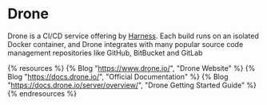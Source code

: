 # Drone

Drone is a CI/CD service offering by [Harness](https://harness.io/). Each build runs on an isolated Docker container, and Drone integrates with many popular source code management repositories like GitHub, BitBucket and GitLab

{% resources %}
  {% Blog "https://www.drone.io/", "Drone Website" %}
  {% Blog "https://docs.drone.io/", "Official Documentation" %}
  {% Blog "https://docs.drone.io/server/overview/", "Drone Getting Started Guide" %}
{% endresources %}
